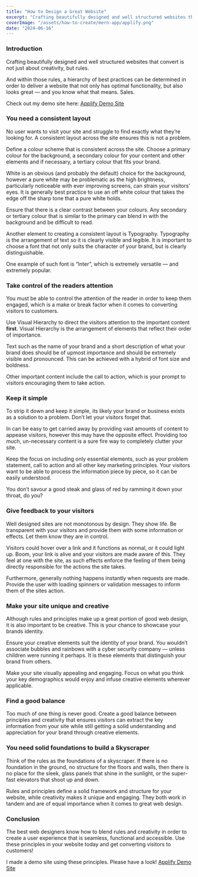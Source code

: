 ```yaml
---
title: "How to Design a Great Website"
excerpt: "Crafting beautifully designed and well structured websites that convert is not just about creativity, but rules..."
coverImage: "/assets/how-to-create/mern-app/applify.png"
date: "2024-06-16"
---
```


### **Introduction**

Crafting beautifully designed and well structured websites that convert is not just about creativity, but rules.

And within those rules, a hierarchy of best practices can be determined in order to deliver a website that not only has optimal functionality, but also looks great — and you know what that means. Sales.

Check out my demo site here: [Applify Demo Site](https://howto-site-demo.vercel.app/)

### **You need a consistent layout**

No user wants to visit your site and struggle to find exactly what they’re looking for. A consistent layout across the site ensures this is not a problem.

Define a colour scheme that is consistent across the site. Choose a primary colour for the background, a secondary colour for your content and other elements and if necessary, a tertiary colour that fits your brand.

White is an obvious (and probably the default) choice for the background, however a pure white may be problematic as the high brightness, particularly noticeable with ever improving screens, can strain your visitors’ eyes. It is generally best practice to use an off white colour that takes the edge off the sharp tone that a pure white holds.

Ensure that there is a clear contrast between your colours. Any secondary or tertiary colour that is similar to the primary can blend in with the background and be difficult to read.

Another element to creating a consistent layout is Typography. Typography is the arrangement of text so it is clearly visible and legible. It is important to choose a font that not only suits the character of your brand, but is clearly distinguishable.

One example of such font is “Inter”, which is extremely versatile — and extremely popular.

### **Take control of the readers attention**

You must be able to control the attention of the reader in order to keep them engaged, which is a make or break factor when it comes to converting visitors to customers.

Use Visual Hierarchy to direct the visitors attention to the important content **first**. Visual Hierarchy is the arrangement of elements that reflect their order of importance.

Text such as the name of your brand and a short description of what your brand does should be of upmost importance and should be extremely visible and pronounced. This can be achieved with a hybrid of font size and boldness.

Other important content include the call to action, which is your prompt to visitors encouraging them to take action.

### **Keep it simple**

To strip it down and keep it simple, its likely your brand or business exists as a solution to a problem. Don’t let your visitors forget that.

In can be easy to get carried away by providing vast amounts of content to appease visitors, however this may have the opposite effect. Providing too much, un-necessary content is a sure fire way to completely clutter your site.

Keep the focus on including only essential elements, such as your problem statement, call to action and all other key marketing principles. Your visitors want to be able to process the information piece by piece, so it can be easily understood.

You don’t savour a good steak and glass of red by ramming it down your throat, do you?

### **Give feedback to your visitors**

Well designed sites are not monotonous by design. They show life. Be transparent with your visitors and provide them with some information or effects. Let them know they are in control.

Visitors could hover over a link and it functions as normal, or it could light up. Boom, your link is alive and your visitors are made aware of this. They feel at one with the site, as such effects enforce the feeling of them being directly responsible for the actions the site takes.

Furthermore, generally nothing happens instantly when requests are made. Provide the user with loading spinners or validation messages to inform them of the sites action.

### **Make your site unique and creative**

Although rules and principles make up a great portion of good web design, it is also important to be creative. This is your chance to showcase your brands identity.

Ensure your creative elements suit the identity of your brand. You wouldn’t associate bubbles and rainbows with a cyber security company — unless children were running it perhaps. It is these elements that distinguish your brand from others.

Make your site visually appealing and engaging. Focus on what you think your key demographics would enjoy and infuse creative elements wherever applicable.

### **Find a good balance**

Too much of one thing is never good. Create a good balance between principles and creativity that ensures visitors can extract the key information from your site while still getting a solid understanding and appreciation for your brand through creative elements.

### **You need solid foundations to build a Skyscraper**

Think of the rules as the foundations of a skyscraper. If there is no foundation in the ground, no structure for the floors and walls, then there is no place for the sleek, glass panels that shine in the sunlight, or the super-fast elevators that shoot up and down.

Rules and principles define a solid framework and structure for your website, while creativity makes it unique and engaging. They both work in tandem and are of equal importance when it comes to great web design.

### **Conclusion**

The best web designers know how to blend rules and creativity in order to create a user experience that is seamless, functional and accessible. Use these principles in your website today and get converting visitors to customers!

I made a demo site using these principles. Please have a look! [Applify Demo Site](https://howto-site-demo.vercel.app/)